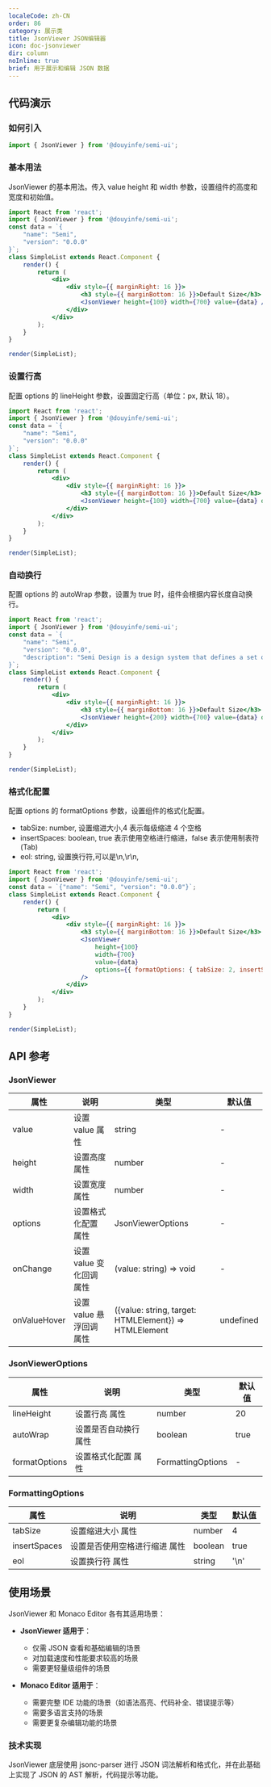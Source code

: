 ```yaml
---
localeCode: zh-CN
order: 86
category: 展示类
title: JsonViewer JSON编辑器
icon: doc-jsonviewer
dir: column
noInline: true
brief: 用于展示和编辑 JSON 数据
---
```


## 代码演示

### 如何引入

```jsx import
import { JsonViewer } from '@douyinfe/semi-ui';
```

### 基本用法

JsonViewer 的基本用法。传入 value height 和 width 参数，设置组件的高度和宽度和初始值。

```jsx live=true dir="column" noInline=true
import React from 'react';
import { JsonViewer } from '@douyinfe/semi-ui';
const data = `{
    "name": "Semi",
    "version": "0.0.0"
}`;
class SimpleList extends React.Component {
    render() {
        return (
            <div>
                <div style={{ marginRight: 16 }}>
                    <h3 style={{ marginBottom: 16 }}>Default Size</h3>
                    <JsonViewer height={100} width={700} value={data} />
                </div>
            </div>
        );
    }
}

render(SimpleList);
```

### 设置行高

配置 options 的 lineHeight 参数，设置固定行高（单位：px, 默认 18）。

```jsx live=true dir="column" noInline=true
import React from 'react';
import { JsonViewer } from '@douyinfe/semi-ui';
const data = `{
    "name": "Semi",
    "version": "0.0.0"
}`;
class SimpleList extends React.Component {
    render() {
        return (
            <div>
                <div style={{ marginRight: 16 }}>
                    <h3 style={{ marginBottom: 16 }}>Default Size</h3>
                    <JsonViewer height={100} width={700} value={data} options={{ lineHeight: 25 }} />
                </div>
            </div>
        );
    }
}

render(SimpleList);
```

### 自动换行

配置 options 的 autoWrap 参数，设置为 true 时，组件会根据内容长度自动换行。

```jsx live=true dir="column" noInline=true
import React from 'react';
import { JsonViewer } from '@douyinfe/semi-ui';
const data = `{
    "name": "Semi",
    "version": "0.0.0",
    "description": "Semi Design is a design system that defines a set of mid_back design and front_end basic components, helping us to more easily create a more consistent user experience."
}`;
class SimpleList extends React.Component {
    render() {
        return (
            <div>
                <div style={{ marginRight: 16 }}>
                    <h3 style={{ marginBottom: 16 }}>Default Size</h3>
                    <JsonViewer height={200} width={700} value={data} options={{ autoWrap: true }} />
                </div>
            </div>
        );
    }
}

render(SimpleList);
```

### 格式化配置

配置 options 的 formatOptions 参数，设置组件的格式化配置。

-   tabSize: number, 设置缩进大小,4 表示每级缩进 4 个空格
-   insertSpaces: boolean, true 表示使用空格进行缩进，false 表示使用制表符(Tab)
-   eol: string, 设置换行符,可以是\n,\r\n,

```jsx live=true dir="column" noInline=true
import React from 'react';
import { JsonViewer } from '@douyinfe/semi-ui';
const data = `{"name": "Semi", "version": "0.0.0"}`;
class SimpleList extends React.Component {
    render() {
        return (
            <div>
                <div style={{ marginRight: 16 }}>
                    <h3 style={{ marginBottom: 16 }}>Default Size</h3>
                    <JsonViewer
                        height={100}
                        width={700}
                        value={data}
                        options={{ formatOptions: { tabSize: 2, insertSpaces: true, eol: '\n' } }}
                    />
                </div>
            </div>
        );
    }
}

render(SimpleList);
```

## API 参考

### JsonViewer

| 属性                | 说明                                             | 类型                              | 默认值    |
|-------------------|------------------------------------------------|---------------------------------|--------------|
| value             | 设置 value 属性                                  | string                                  | -  |
| height            | 设置高度 属性                                     | number                                  | -  |
| width             | 设置宽度 属性                                     | number                                  | -  |
| options           | 设置格式化配置 属性                                | JsonViewerOptions                       | -   |
| onChange          | 设置 value 变化回调 属性                           | (value: string) => void                  | -   |
| onValueHover      | 设置 value 悬浮回调 属性                           | ({value: string, target: HTMLElement}) => HTMLElement | undefined | -   |

### JsonViewerOptions

| 属性                | 说明                                          | 类型                              | 默认值    |
|-------------------|------------------------------------------------|---------------------------------|-----------|
| lineHeight        | 设置行高 属性                                    | number                          | 20  |
| autoWrap        | 设置是否自动换行 属性                             | boolean                            | true  |
| formatOptions     | 设置格式化配置 属性                               | FormattingOptions                |  -  |

### FormattingOptions

| 属性                | 说明                                          | 类型                              | 默认值    |
|-------------------|------------------------------------------------|---------------------------------|-----------|
| tabSize           | 设置缩进大小 属性                                 | number                          | 4  |
| insertSpaces      | 设置是否使用空格进行缩进 属性                       | boolean                         | true  |
| eol               | 设置换行符 属性                                   | string                          | '\n'  |




## 使用场景

JsonViewer 和 Monaco Editor 各有其适用场景：

- **JsonViewer 适用于**：
  - 仅需 JSON 查看和基础编辑的场景
  - 对加载速度和性能要求较高的场景
  - 需要更轻量级组件的场景

- **Monaco Editor 适用于**：
  - 需要完整 IDE 功能的场景（如语法高亮、代码补全、错误提示等）
  - 需要多语言支持的场景
  - 需要更复杂编辑功能的场景

### 技术实现

JsonViewer 底层使用 jsonc-parser 进行 JSON 词法解析和格式化，并在此基础上实现了 JSON 的 AST 解析，代码提示等功能。